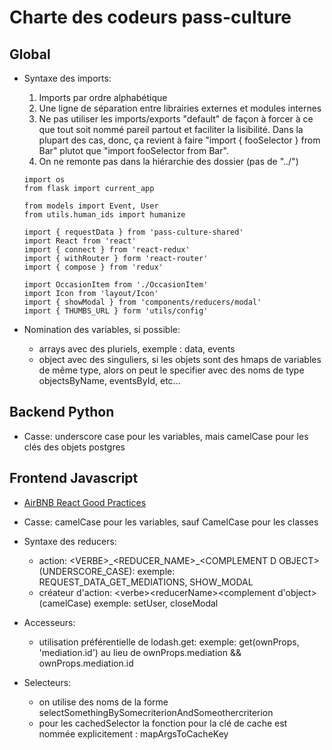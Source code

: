 # Charte des codeurs pass-culture

## Global

  - Syntaxe des imports:

      1. Imports par ordre alphabétique
      2. Une ligne de séparation entre librairies externes et modules internes
      3. Ne pas utiliser les imports/exports "default" de façon à forcer à ce que tout soit nommé pareil partout et faciliter la lisibilité. Dans la plupart des cas, donc, ça revient à faire "import { fooSelector } from Bar" plutot que "import fooSelector from Bar".
      4. On ne remonte pas dans la hiérarchie des dossier (pas de "../")


      ```
      import os
      from flask import current_app

      from models import Event, User
      from utils.human_ids import humanize
      ```

      ```
      import { requestData } from 'pass-culture-shared'
      import React from 'react'
      import { connect } from 'react-redux'
      import { withRouter } form 'react-router'
      import { compose } from 'redux'

      import OccasionItem from './OccasionItem'
      import Icon from 'layout/Icon'
      import { showModal } from 'components/reducers/modal'
      import { THUMBS_URL } form 'utils/config'
      ```
      

  - Nomination des variables, si possible:
    * arrays avec des pluriels, exemple : data, events
    * object avec des singuliers, si les objets sont des
      hmaps de variables de même type, alors on peut le specifier
      avec des noms de type objectsByName, eventsById, etc...

## Backend Python

  - Casse: underscore case pour les variables, mais camelCase pour les clés des objets postgres

## Frontend Javascript

  - [AirBNB React Good Practices](https://github.com/airbnb/javascript/tree/master/react#naming)

  - Casse: camelCase pour les variables, sauf CamelCase pour les classes

  - Syntaxe des reducers:
    * action: \<VERBE\>\_\<REDUCER_NAME\>\_\<COMPLEMENT D OBJECT\> (UNDERSCORE_CASE):
      exemple: REQUEST_DATA_GET_MEDIATIONS, SHOW_MODAL
    * créateur d'action: \<verbe>\<reducerName\>\<complement d'object\> (camelCase)
      exemple: setUser, closeModal

  - Accesseurs:
    * utilisation préférentielle de lodash.get:
      exemple: get(ownProps, 'mediation.id') au lieu de ownProps.mediation && ownProps.mediation.id

  - Selecteurs:
    * on utilise des noms de la forme selectSomethingBySomecriterionAndSomeothercriterion
    * pour les cachedSelector la fonction pour la clé de cache est nommée explicitement : mapArgsToCacheKey
